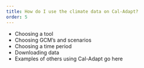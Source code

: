 ```yaml
---
title: How do I use the climate data on Cal-Adapt?
order: 5
---
```


- Choosing a tool
- Choosing GCM’s and scenarios
- Choosing a time period
- Downloading data
- Examples of others using Cal-Adapt go here